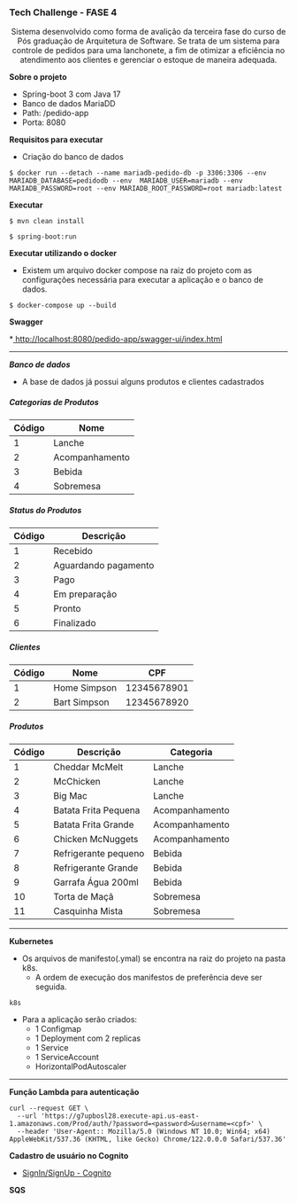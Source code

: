 
### Tech Challenge - FASE 4
<p align="center">
Sistema desenvolvido como forma de avalição da terceira fase do curso de Pós graduação de Arquitetura de Software. Se trata de um sistema para controle de pedidos para uma lanchonete, a fim de otimizar a eficiência no atendimento aos clientes e gerenciar o estoque de maneira adequada.
</p>

**Sobre o projeto**
* Spring-boot 3 com Java 17
* Banco de dados MariaDD
* Path: /pedido-app
* Porta: 8080

**Requisitos para executar**


- Criação do banco de dados

```
$ docker run --detach --name mariadb-pedido-db -p 3306:3306 --env MARIADB_DATABASE=pedidodb --env  MARIADB_USER=mariadb --env MARIADB_PASSWORD=root --env MARIADB_ROOT_PASSWORD=root mariadb:latest
```

**Executar**

```
$ mvn clean install
```

```
$ spring-boot:run
```


**Executar utilizando o docker**

- Existem um arquivo docker compose na raiz do projeto com as configurações necessária para executar a aplicação e o banco de dados.

```
$ docker-compose up --build
```

**Swagger**

*[ http://localhost:8080/pedido-app/swagger-ui/index.html]( http://localhost:8080/pedido-app/swagger-ui/index.html " http://localhost:8080/pedido-app/swagger-ui/index.html")


------------

***Banco de dados***

- A base de dados já possui alguns produtos e clientes cadastrados

##### Categorias de Produtos

| Código  |  Nome |
| ------------ | ------------ |
| 1  | Lanche  |
| 2  | Acompanhamento  |
| 3  | Bebida  |
| 4  | Sobremesa  |

##### Status do Produtos

| Código  |  Descrição |
| ------------ | ------------ |
| 1  | Recebido  |
| 2  | Aguardando pagamento  |
| 3  | Pago  |
| 4  | Em preparação  |
| 5  | Pronto  |
| 6  | Finalizado  |


##### Clientes

| Código  |  Nome | CPF |
| ------------ | ------------ |  ------------ |
| 1  | Home Simpson  | 12345678901 |
| 2  | Bart Simpson  | 12345678920 |

##### Produtos

| Código  |  Descrição | Categoria |
| ------------ | ------------ | ------------ |
| 1  | Cheddar McMelt  |  Lanche  |
| 2  | McChicken  |  Lanche  |
| 3  | Big Mac  |  Lanche  |
| 4  | Batata Frita Pequena  | Acompanhamento  |
| 5  | Batata Frita Grande  | Acompanhamento  |
| 6  | Chicken McNuggets  | Acompanhamento  |
| 7  | Refrigerante pequeno  | Bebida  |
| 8  | Refrigerante Grande  | Bebida  |
| 9  | Garrafa Água 200ml  | Bebida  |
| 10  | Torta de Maçã  | Sobremesa  |
| 11 | Casquinha Mista  | Sobremesa  |

------------

**Kubernetes**

- Os arquivos de manifesto(.ymal) se encontra na raiz do projeto na pasta k8s.
	- A ordem de execução dos manifestos de preferência deve ser seguida.
```
k8s
```
- Para a aplicação serão criados:
	-	1 Configmap 
	-	1 Deployment com 2 replicas 
	- 	1 Service
	-	1 ServiceAccount
	- 	HorizontalPodAutoscaler

------------

**Função Lambda para autenticação**

```
curl --request GET \
  --url 'https://g7upbosl28.execute-api.us-east-1.amazonaws.com/Prod/auth/?password=<password>&username=<cpf>' \
  --header 'User-Agent:: Mozilla/5.0 (Windows NT 10.0; Win64; x64) AppleWebKit/537.36 (KHTML, like Gecko) Chrome/122.0.0.0 Safari/537.36'
```

**Cadastro de usuário no Cognito**

- [SignIn/SignUp - Cognito](https://lanchonete.auth.us-east-1.amazoncognito.com/login?client_id=7dbvinjad7nqfv31ah9thbkgu4&response_type=token&scope=aws.cognito.signin.user.admin+email+openid+phone+profile&redirect_uri=https%3A%2F%2Fexample.com%2F "SignIn/SignUp - Cognito")


**SQS**




